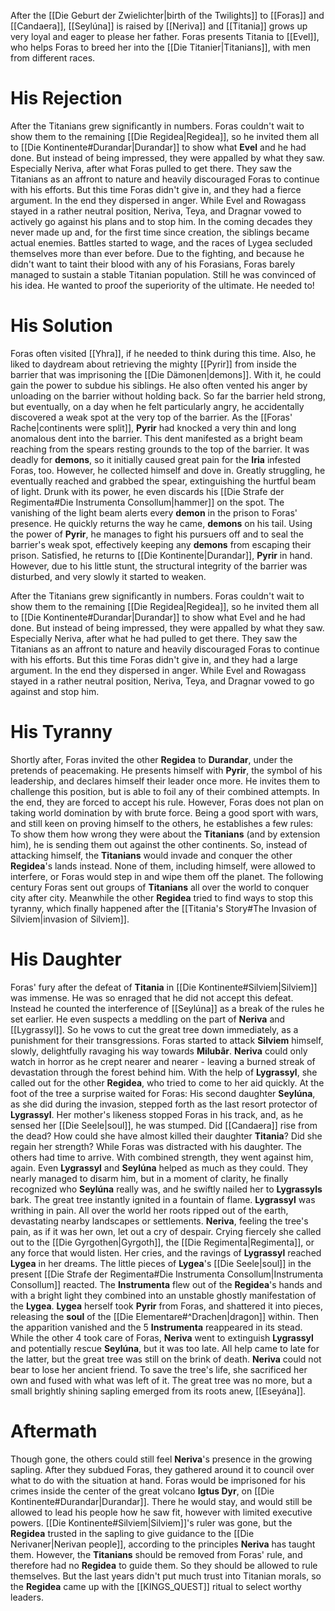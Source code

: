 After the [[Die Geburt der Zwielichter|birth of the Twilights]] to [[Foras]] and [[Candaera]], [[Seylúna]] is raised by [[Neriva]] and [[Titania]] grows up very loyal and eager to please her father. Foras presents Titania to [[Evel]], who helps Foras to breed her into the [[Die Titanier|Titanians]], with men from different races.
# His Rejection
After the Titanians grew significantly in numbers. Foras couldn't wait to show them to the remaining [[Die Regidea|Regidea]], so he invited them all to [[Die Kontinente#Durandar|Durandar]] to show what **Evel** and he had done. But instead of being impressed, they were appalled by what they saw. Especially Neriva, after what Foras pulled to get there. They saw the Titanians as an affront to nature and heavily discouraged Foras to continue with his efforts.
But this time Foras didn't give in, and they had a fierce argument. In the end they dispersed in anger. While Evel and Rowagass stayed in a rather neutral position, Neriva, Teya, and Dragnar vowed to actively go against his plans and to stop him.
In the coming decades they never made up and, for the first time since creation, the siblings became actual enemies. Battles started to wage, and the races of Lygea secluded themselves more than ever before. Due to the fighting, and because he didn't want to taint their blood with any of his Forasians, Foras barely managed to sustain a stable Titanian population. Still he was convinced of his idea. He wanted to proof the superiority of the ultimate. He needed to!
# His Solution
Foras often visited [[Yhra]], if he needed to think during this time. Also, he liked to daydream about retrieving the mighty [[Pyrir]] from inside the barrier that was imprisoning the [[Die Dämonen|demons]]. With it, he could gain the power to subdue his siblings. He also often vented his anger by unloading on the barrier without holding back. So far the barrier held strong, but eventually, on a day when he felt particularly angry, he accidentally discovered a weak spot at the very top of the barrier.
As the [[Foras' Rache|continents were split]], **Pyrir** had knocked a very thin and long anomalous dent into the barrier. This dent manifested as a bright beam reaching from the spears resting grounds to the top of the barrier. It was deadly for **demons**, so it initially caused great pain for the **Iria** infested Foras, too.
However, he collected himself and dove in. Greatly struggling, he eventually reached and grabbed the spear, extinguishing the hurtful beam of light. Drunk with its power, he even discards his [[Die Strafe der Regimenta#Die Instrumenta Consollum|hammer]] on the spot.
The vanishing of the light beam alerts every **demon** in the prison to Foras' presence. He quickly returns the way he came, **demons** on his tail. Using the power of **Pyrir**, he manages to fight his pursuers off and to seal the barrier's weak spot, effectively keeping any **demons** from escaping their prison.
Satisfied, he returns to [[Die Kontinente|Durandar]], **Pyrir** in hand. However, due to his little stunt, the structural integrity of the barrier was disturbed, and very slowly it started to weaken.

After the Titanians grew significantly in numbers. Foras couldn't wait to show them to the remaining [[Die Regidea|Regidea]], so he invited them all to [[Die Kontinente#Durandar|Durandar]] to show what Evel and he had done. But instead of being impressed, they were appalled by what they saw. Especially Neriva, after what he had pulled to get there. They saw the Titanians as an affront to nature and heavily discouraged Foras to continue with his efforts.
But this time Foras didn't give in, and they had a large argument. In the end they dispersed in anger. While Evel and Rowagass stayed in a rather neutral position, Neriva, Teya, and Dragnar vowed to go against and stop him.
# His Tyranny
Shortly after, Foras invited the other **Regidea** to **Durandar**, under the pretends of peacemaking. He presents himself with **Pyrir**, the symbol of his leadership, and declares himself their leader once more. He invites them to challenge this position, but is able to foil any of their combined attempts. In the end, they are forced to accept his rule.
However, Foras does not plan on taking world domination by with brute force. Being a good sport with wars, and still keen on proving himself to the others, he establishes a few rules: To show them how wrong they were about the **Titanians** (and by extension him), he is sending them out against the other continents. So, instead of attacking himself, the **Titanians** would invade and conquer the other **Regidea**'s lands instead. None of them, including himself, were allowed to interfere, or Foras would step in and wipe them off the planet.
The following century Foras sent out groups of **Titanians** all over the world to conquer city after city. Meanwhile the other **Regidea** tried to find ways to stop this tyranny, which finally happened after the [[Titania's Story#The Invasion of Silviem|invasion of Silviem]].
# His Daughter
Foras' fury after the defeat of **Titania** in [[Die Kontinente#Silviem|Silviem]] was immense. He was so enraged that he did not accept this defeat. Instead he counted the interference of [[Seylúna]] as a break of the rules he set earlier. He even suspects a meddling on the part of **Neriva** and [[Lygrassyl]]. So he vows to cut the great tree down immediately, as a punishment for their transgressions.
Foras started to attack **Silviem** himself, slowly, delightfully ravaging his way towards **Milubâr**. **Neriva** could only watch in horror as he crept nearer and nearer - leaving a burned streak of devastation through the forest behind him. With the help of **Lygrassyl**, she called out for the other **Regidea**, who tried to come to her aid quickly.
At the foot of the tree a surprise waited for Foras: His second daughter **Seylúna**, as she did during the invasion, stepped forth as the last resort protector of **Lygrassyl**. Her mother's likeness stopped Foras in his track, and, as he sensed her [[Die Seele|soul]], he was stumped. Did [[Candaera]] rise from the dead? How could she have almost killed their daughter **Titania**? Did she regain her strength?
While Foras was distracted with his daughter. The others had time to arrive. With combined strength, they went against him, again. Even **Lygrassyl** and **Seylúna** helped as much as they could. 
They nearly managed to disarm him, but in a moment of clarity, he finally recognized who **Seylúna** really was, and he swiftly nailed her to **Lygrassyls** bark. The great tree instantly ignited in a fountain of flame. **Lygrassyl** was writhing in pain. All over the world her roots ripped out of the earth, devastating nearby landscapes or settlements.
**Neriva**, feeling the tree's pain, as if it was her own, let out a cry of despair. Crying fiercely she called out to the [[Die Gyrgothen|Gyrgoth]], the [[Die Regimenta|Regimenta]], or any force that would listen. Her cries, and the ravings of **Lygrassyl** reached **Lygea** in her dreams. The little pieces of **Lygea**'s [[Die Seele|soul]] in the present [[Die Strafe der Regimenta#Die Instrumenta Consollum|Instrumenta Consollum]] reacted. The **Instrumenta** flew out of the **Regidea**'s hands and with a bright light they combined into an unstable ghostly manifestation of the **Lygea**.
**Lygea** herself took **Pyrir** from Foras, and shattered it into pieces, releasing the **soul** of the [[Die Elementare#^Drachen|dragon]] within. Then the apparition vanished and the 5 **Instrumenta** reappeared in its stead.
While the other 4 took care of Foras, **Neriva** went to extinguish **Lygrassyl** and potentially rescue **Seylúna**, but it was too late. All help came to late for the latter, but the great tree was still on the brink of death. **Neriva** could not bear to lose her ancient friend. To save the tree's life, she sacrificed her own and fused with what was left of it. The great tree was no more, but a small brightly shining sapling emerged from its roots anew, [[Eseyána]].
# Aftermath
Though gone, the others could still feel **Neriva**'s presence in the growing sapling. After they subdued Foras, they gathered around it to council over what to do with the situation at hand.
Foras would be imprisoned for his crimes inside the center of the great volcano **Igtus Dyr**, on [[Die Kontinente#Durandar|Durandar]]. There he would stay, and would still be allowed to lead his people how he saw fit, however with limited executive powers.
[[Die Kontinente#Silviem|Silviem]]'s ruler was gone, but the **Regidea** trusted in the sapling to give guidance to the [[Die Nerivaner|Nerivan people]], according to the principles **Neriva** has taught them. However, the **Titanians** should be removed from Foras' rule, and therefore had no **Regidea** to guide them. So they should be allowed to rule themselves. But the last years didn't put much trust into Titanian morals, so the **Regidea** came up with the [[KINGS_QUEST]] ritual to select worthy leaders.
